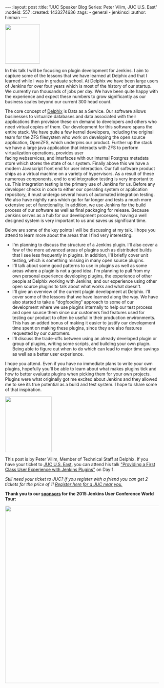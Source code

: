 --- :layout: post :title: "JUC Speaker Blog Series: Peter Vilim, JUC U.S. East" :nodeid: 557 :created: 1433274636 :tags: - general - jenkinsci :author: hinman ---

<img src="https://jenkins-ci.org/sites/default/files/images/Jenkins_Butler_0.png" width="114" height="128" />

In this talk I will be focusing on plugin development for Jenkins. I aim to capture some of the lessons that we have learned at Delphix and that I learned while I was in graduate school. At Delphix we have been large users of Jenkins for over four years which is most of the history of our startup. We currently run thousands of jobs per day. We have been quite happy with the experience and expect these numbers to grow significantly as our business scales beyond our current 300 head count.

The core concept of [Delphix](http://www.delphix.com/) is Data as a Service. Our software allows businesses to virtualize databases and data associated with their applications then provision these on demand to developers and others who need virtual copies of them. Our development for this software spans the entire stack. We have quite a few kernel developers, including the original team for the ZFS filesystem who work on developing the open source application, OpenZFS, which underpins our product. Further up the stack we have a large java application that interacts with ZFS to perform virtualization operations, provides user  
facing webservices, and interfaces with our internal Postgres metadata store which stores the state of our system. Finally above this we have a modern Javascript front end for user interaction. Our full software product ships as a virtual machine on a variety of hypervisors. As a result of these numerous components, end to end integration testing is very important to us. This integration testing is the primary use of Jenkins for us. Before any developer checks in code to either our operating system or application repository, it must undergo several hours of automated integration testing. We also have nightly runs which go for far longer and tests a much more extensive set of functionality. In addition, we use Jenkins for the build process of our software as well as final packaging for release. Because Jenkins serves as a hub for our development processes, having a well designed system is very important to us and saves us significant time.

Below are some of the key points I will be discussing at my talk. I hope you attend to learn more about the areas that I find very interesting.

- I'm planning to discuss the structure of a Jenkins plugin. I'll also cover a few of the more advanced areas of plugins such as distributed builds that I see less frequently in plugins. In addition, I'll briefly cover unit testing, which is something missing in many open source plugins.
- I'll talk about some good patterns to use in plugins as well as some areas where a plugin is not a good idea. I'm planning to pull from my own personal experience developing plugins, the experience of other people at Delphix working with Jenkins, and our experience using other open source plugins to talk about what works and what doesn't.
- I'll give an overview of the current plugin development at Delphix. I'll cover some of the lessons that we have learned along the way. We have also started to take a "dogfooding" approach to some of our development where we use plugins internally to help our test process and open source them since our customers find features used for testing our product to often be useful in their production environments. This has an added bonus of making it easier to justify our development time spent on making these plugins, since they are also features requested by our customers.
- I'll discuss the trade-offs between using an already developed plugin or group of plugins, writing some scripts, and building your own plugin. Being able to figure out when to do which can lead to major time savings as well as a better user experience.

I hope you attend. Even if you have no immediate plans to write your own plugins, hopefully you'll be able to learn about what makes plugins tick and how to better evaluate plugins when picking them for your own projects. Plugins were what originally got me excited about Jenkins and they allowed me to see its true potential as a build and test system. I hope to share some of that inspiration.

<img src="http://jenkins-ci.org/sites/default/files/images/01-01-1400-vilim_0.jpg" width="152" height="182" />

This post is by Peter Vilim, Member of Technical Staff at Delphix. If you have your ticket to [JUC U.S. East](http://www.cloudbees.com/jenkins/juc-2015/us-east), you can attend his talk ["Providing a First Class User Experience with Jenkins Plugins"](http://www.cloudbees.com/jenkins/juc-2015/abstracts/us-east/01-01-1400-vilim) on Day 1.

_Still need your ticket to JUC? If you register with a friend you can get 2 tickets for the price of 1! [Register here for a JUC near you.](http://www.cloudbees.com/jenkins/juc-2015/)_

**Thank you to our [sponsors](http://www.cloudbees.com/jenkins/juc-2015/sponsors) for the 2015 Jenkins User Conference World Tour:**

<img src="http://jenkins-ci.org/sites/default/files/images/sponsors-06032015-02_0.png" width="598" height="579" />
